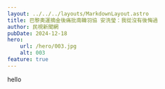 ```yaml
---
layout: ../../../layouts/MarkdownLayout.astro
title: 巴黎奧運摘金後痛批南韓羽協 安洗瑩：我從沒有後悔過
author: 民視新聞網
pubDate: 2024-12-18
hero:
    url: /hero/003.jpg
    alt: 003
feature: true
---
```


hello